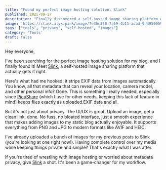 ```yaml
---
title: "Found my perfect image hosting solution: Slink"
published: 2025-09-17
description: "Finally discovered a self-hosted image sharing platform with great UX that actually strips EXIF data for privacy."
image: 'https://slink.alyx.pink/image/7e36c360-7a69-4b11-acbd-9d4950059beb.png'
tags: ["tools", "privacy", "self-hosted", "images"]
category: 'Tools'
draft: false
---
```


Hey everyone,

I've been searching for the perfect image hosting solution for my blog, and I finally found it! Meet [Slink](https://github.com/andrii-kryvoviaz/slink), a self-hosted image sharing platform that actually gets it right.

Here's what had me hooked: it strips EXIF data from images automatically. You know, all that metadata that can reveal your location, camera model, and other personal info? Gone. This is something I really needed, especially since [PicoShare](https://github.com/mtlynch/picoshare) (which I use for other needs, keeping this lack of feature in mind) keeps files exactly as uploaded.EXIF data and all.

But it's not just about privacy. The UI/UX is great. Upload an image, get a clean link, done. No fuss, no bloated interface, just a smooth experience that makes adding images to my static blog actually enjoyable. It supports everything from PNG and JPG to modern formats like AVIF and HEIC.

I've already uploaded a bunch of images for my previous posts to Slink (you're looking at one right now!). Having complete control over my media while keeping things private and simple? That's exactly what I was after.

If you're tired of wrestling with image hosting or worried about metadata privacy, give [Slink](https://github.com/andrii-kryvoviaz/slink) a shot. It's been a game-changer for my workflow.
